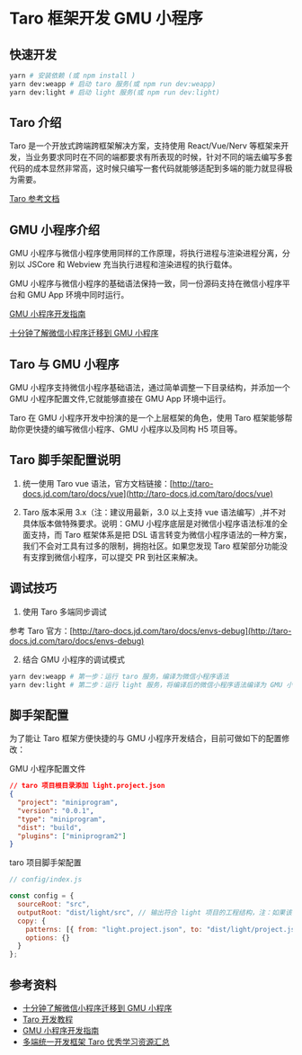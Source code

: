 # Taro 框架开发 GMU 小程序

## 快速开发

```bash
yarn # 安装依赖 (或 npm install )
yarn dev:weapp # 启动 taro 服务(或 npm run dev:weapp)
yarn dev:light # 启动 light 服务(或 npm run dev:light)
```

## Taro 介绍

Taro 是一个开放式跨端跨框架解决方案，支持使用 React/Vue/Nerv 等框架来开发，当业务要求同时在不同的端都要求有所表现的时候，针对不同的端去编写多套代码的成本显然非常高，这时候只编写一套代码就能够适配到多端的能力就显得极为需要。

[Taro 参考文档](http://taro-docs.jd.com/taro/docs/README)

## GMU 小程序介绍

GMU 小程序与微信小程序使用同样的工作原理，将执行进程与渲染进程分离，分别以 JSCore 和 Webview 充当执行进程和渲染进程的执行载体。

GMU 小程序与微信小程序的基础语法保持一致，同一份源码支持在微信小程序平台和 GMU App 环境中同时运行。

[GMU 小程序开发指南](https://iknow.hs.net/site/jiguang/docView/home/25?docType=lib)

[十分钟了解微信小程序迁移到 GMU 小程序](https://www.dongbizhen.com/posts/54465/)

## Taro 与 GMU 小程序

GMU 小程序支持微信小程序基础语法，通过简单调整一下目录结构，并添加一个 GMU 小程序配置文件,它就能够直接在 GMU App 环境中运行。

Taro 在 GMU 小程序开发中扮演的是一个上层框架的角色，使用 Taro 框架能够帮助你更快捷的编写微信小程序、GMU 小程序以及同构 H5 项目等。

## Taro 脚手架配置说明

1. 统一使用 Taro vue 语法，官方文档链接：[http://taro-docs.jd.com/taro/docs/vue](http://taro-docs.jd.com/taro/docs/vue)

2. Taro 版本采用 3.x（注：建议用最新，3.0 以上支持 vue 语法编写）,并不对具体版本做特殊要求。说明：GMU 小程序底层是对微信小程序语法标准的全面支持，而 Taro 框架体系是把 DSL 语言转变为微信小程序语法的一种方案，我们不会对工具有过多的限制，拥抱社区。如果您发现 Taro 框架部分功能没有支撑到微信小程序，可以提交 PR 到社区来解决。

## 调试技巧

1. 使用 Taro 多端同步调试

参考 Taro 官方：[http://taro-docs.jd.com/taro/docs/envs-debug](http://taro-docs.jd.com/taro/docs/envs-debug)

2. 结合 GMU 小程序的调试模式

```bash
yarn dev:weapp # 第一步：运行 taro 服务，编译为微信小程序语法
yarn dev:light # 第二步：运行 light 服务，将编译后的微信小程序语法编译为 GMU 小程序
```

## 脚手架配置

为了能让 Taro 框架方便快捷的与 GMU 小程序开发结合，目前可做如下的配置修改：

GMU 小程序配置文件

```json
// taro 项目根目录添加 light.project.json
{
  "project": "miniprogram",
  "version": "0.0.1",
  "type": "miniprogram",
  "dist": "build",
  "plugins": ["miniprogram2"]
}
```

taro 项目脚手架配置

```javascript
// config/index.js

const config = {
  sourceRoot: "src",
  outputRoot: "dist/light/src", // 输出符合 light 项目的工程结构，注：如果该项目为多端同构项目，此处可以根据环境变量，做不同的输出结构配置
  copy: {
    patterns: [{ from: "light.project.json", to: "dist/light/project.json" }], // 复制 light 项目配置文件，到 light 工程
    options: {}
  }
};
```

## 参考资料

- [十分钟了解微信小程序迁移到 GMU 小程序](https://www.dongbizhen.com/posts/54465/)
- [Taro 开发教程](http://taro-docs.jd.com/taro/docs/vue)
- [GMU 小程序开发指南](https://iknow.hs.net/site/jiguang/docView/home/25?docType=lib)
- [多端统一开发框架 Taro 优秀学习资源汇总](https://github.com/NervJS/awesome-taro)
